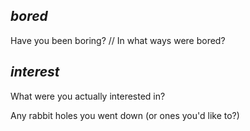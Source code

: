 ## _bored_
Have you been boring? // In what ways were bored?

## _interest_
What were you actually interested in?

Any rabbit holes you went down (or ones you'd like to?)